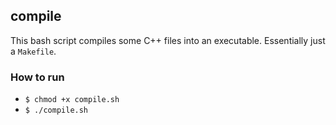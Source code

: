 ## compile

This bash script compiles some C++ files into an executable. Essentially just a `Makefile`.

### How to run

- `$ chmod +x compile.sh`
- `$ ./compile.sh`


